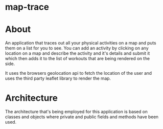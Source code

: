 # map-trace

# About

An application that traces out all your physical activities on a map
and puts them on a list for you to see. You can add an activity by
clicking on any location on a map and describe the activity and it's details
and submit it which then adds it to the list of workouts that are being rendered
on the side.

It uses the browsers geolocation api to fetch the location of the user and uses
the third party leaflet library to render the map.

# Architecture

The architecture that's being employed for this application is based
on classes and objects where private and public fields and methods
have been used.
